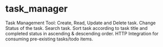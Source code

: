 # task_manager
Task Management Tool: Create, Read, Update and Delete task. Change Status of the task. Search task. Sort task according to task title and completed status in ascending &amp; descending order. HTTP Integration for consuming pre-existing tasks/todo items.
